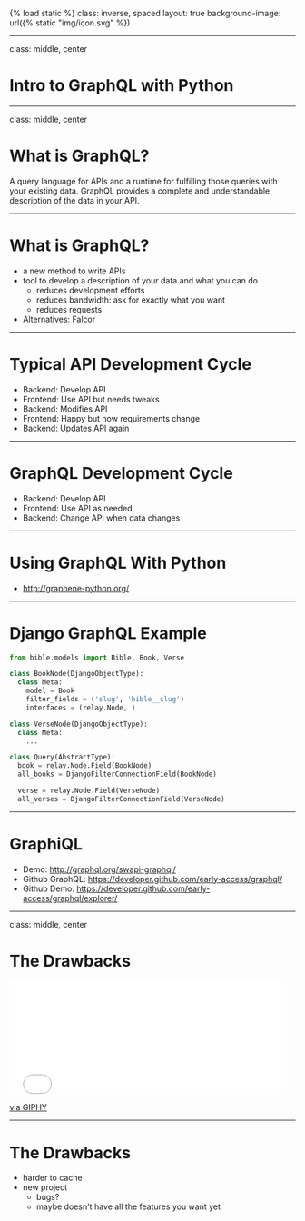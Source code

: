 {% load static %}
class: inverse, spaced
layout: true
background-image: url({% static "img/icon.svg" %})

---

class: middle, center

# Intro to GraphQL with Python

---

class: middle, center

# What is GraphQL?

A query language for APIs and a runtime for fulfilling those queries with your existing data. GraphQL provides a complete and understandable description of the data in your API.

---

# What is GraphQL?

- a new method to write APIs
- tool to develop a description of your data and what you can do
  - reduces development efforts
  - reduces bandwidth: ask for exactly what you want
  - reduces requests
- Alternatives: [Falcor](https://netflix.github.io/falcor/)

---

# Typical API Development Cycle

- Backend: Develop API
- Frontend: Use API but needs tweaks
- Backend: Modifies API
- Frontend: Happy but now requirements change
- Backend: Updates API again

---

# GraphQL Development Cycle

- Backend: Develop API
- Frontend: Use API as needed
- Backend: Change API when data changes

---

# Using GraphQL With Python

- http://graphene-python.org/

---

# Django GraphQL Example

```python
from bible.models import Bible, Book, Verse

class BookNode(DjangoObjectType):
  class Meta:
    model = Book
    filter_fields = ('slug', 'bible__slug')
    interfaces = (relay.Node, )

class VerseNode(DjangoObjectType):
  class Meta:
    ...

class Query(AbstractType):
  book = relay.Node.Field(BookNode)
  all_books = DjangoFilterConnectionField(BookNode)

  verse = relay.Node.Field(VerseNode)
  all_verses = DjangoFilterConnectionField(VerseNode)
```

---

# GraphiQL

- Demo: http://graphql.org/swapi-graphql/
- Github GraphQL: https://developer.github.com/early-access/graphql/
- Github Demo: https://developer.github.com/early-access/graphql/explorer/

---

class: middle, center

# The Drawbacks

<iframe src="//giphy.com/embed/jfLJxNiDN1a6Y" width="480" height="199.68" frameBorder="0" class="giphy-embed" allowFullScreen></iframe><p><a href="https://giphy.com/gifs/cheezburger-hot-weird-jfLJxNiDN1a6Y">via GIPHY</a></p>

---

# The Drawbacks

- harder to cache
- new project
  - bugs?
  - maybe doesn't have all the features you want yet
